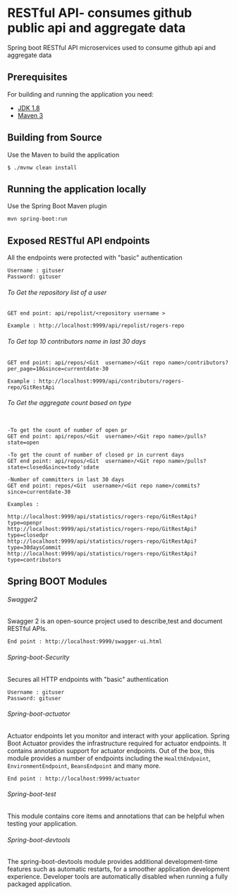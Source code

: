 # RESTful API- consumes github public api and aggregate data

Spring boot RESTful API microservices used to consume github api and aggregate data

## Prerequisites

For building and running the application you need:

- [JDK 1.8](http://www.oracle.com/technetwork/java/javase/downloads/jdk8-downloads-2133151.html)
- [Maven 3](https://maven.apache.org)


## Building from Source

Use the Maven to build the application
```shell
$ ./mvnw clean install
 ```

## Running the application locally

Use the Spring Boot Maven plugin
```shell
mvn spring-boot:run
 ```

## Exposed RESTful API endpoints

All the endpoints were protected with "basic" authentication
```shell
Username : gituser
Password: gituser
 ```

###### To Get the repository list of a user
```shell
GET end point: api/repolist/<repository username >

Example : http://localhost:9999/api/repolist/rogers-repo
 ```

###### To Get top 10 contributors name in last 30 days
```shell
GET end point: api/repos/<Git  username>/<Git repo name>/contributors?per_page=10&since=currentdate-30

Example : http://localhost:9999/api/contributors/rogers-repo/GitRestApi
 ```

###### To Get the aggregate count based on type

```shell

-To get the count of number of open pr
GET end point: api/repos/<Git  username>/<Git repo name>/pulls?state=open

-To get the count of number of closed pr in current days
GET end point: api/repos/<Git  username>/<Git repo name>/pulls?state=closed&since=tody'sdate

-Number of committers in last 30 days
GET end point: repos/<Git  username>/<Git repo name>/commits?since=currentdate-30

Examples :

http://localhost:9999/api/statistics/rogers-repo/GitRestApi?type=openpr
http://localhost:9999/api/statistics/rogers-repo/GitRestApi?type=closedpr
http://localhost:9999/api/statistics/rogers-repo/GitRestApi?type=30daysCommit
http://localhost:9999/api/statistics/rogers-repo/GitRestApi?type=contributors
 ```



## Spring BOOT Modules

###### Swagger2
Swagger 2 is an open-source project used to describe,test and document RESTful APIs.

```shell
End point : http://localhost:9999/swagger-ui.html
 ```

######  Spring-boot-Security
 Secures all HTTP endpoints with "basic" authentication
```shell
Username : gituser
Password: gituser
 ```

######  Spring-boot-actuator
Actuator endpoints let you monitor and interact with your application.
Spring Boot Actuator provides the infrastructure required for actuator endpoints. It contains
annotation support for actuator endpoints. Out of the box, this module provides a number of endpoints
including the `HealthEndpoint`, `EnvironmentEndpoint`, `BeansEndpoint` and many more.
```shell
End point : http://localhost:9999/actuator
 ```

######  Spring-boot-test
This module contains core items and annotations that can be helpful when testing your application.

######  Spring-boot-devtools
The spring-boot-devtools module provides additional development-time features such as automatic restarts,
for a smoother application development experience. Developer tools are automatically disabled when
running a fully packaged application.

